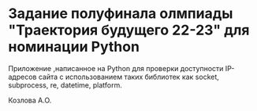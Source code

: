 # Задание полуфинала олмпиады "Траектория будущего 22-23" для номинации Python

Приложение ,написанное на Python для проверки доступности IP-адресов сайта с использованием таких библиотек как socket, subprocess, re, datetime, platform.

Козлова А.О.
